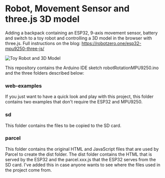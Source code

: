 # Robot, Movement Sensor and three.js 3D model

Adding a backpack containing an ESP32, 9-axis movement sensor, battery and switch to a toy robot and controlling a 3D model in the browser with three.js. Full instructions on the blog: https://robotzero.one/esp32-mpu9250-three-js/

![Toy Robot and 3D Model](https://robotzero.one/github-assets/3d-robot-mpu9250-threejs.jpg)

This repository contains the Arduino IDE sketch robotRotationMPU9250.ino and the three folders described below:

### web-examples
If you just want to have a quick look and play with this project, this folder contains two examples that don't require the ESP32 and MPU9250.

### sd
This folder contains the files to be copied to the SD card.

### parcel
This folder contains the original HTML and JavaScript files that are used by Parcel to create the dist folder. The dist folder contains the HTML that is served by the ESP32 and the parcel.xxx.js that the ESP32 serves from the SD card. I've added this in case anyone wants to see where the files used in the project come from.

